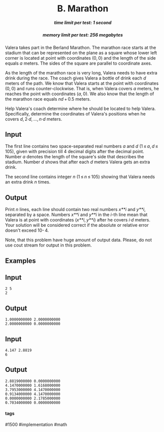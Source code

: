 <h1 style='text-align: center;'> B. Marathon</h1>

<h5 style='text-align: center;'>time limit per test: 1 second</h5>
<h5 style='text-align: center;'>memory limit per test: 256 megabytes</h5>

Valera takes part in the Berland Marathon. The marathon race starts at the stadium that can be represented on the plane as a square whose lower left corner is located at point with coordinates (0, 0) and the length of the side equals *a* meters. The sides of the square are parallel to coordinate axes.

As the length of the marathon race is very long, Valera needs to have extra drink during the race. The coach gives Valera a bottle of drink each *d* meters of the path. We know that Valera starts at the point with coordinates (0, 0) and runs counter-clockwise. That is, when Valera covers *a* meters, he reaches the point with coordinates (*a*, 0). We also know that the length of the marathon race equals *nd* + 0.5 meters. 

Help Valera's coach determine where he should be located to help Valera. Specifically, determine the coordinates of Valera's positions when he covers *d*, 2·*d*, ..., *n*·*d* meters.

## Input

The first line contains two space-separated real numbers *a* and *d* (1 ≤ *a*, *d* ≤ 105), given with precision till 4 decimal digits after the decimal point. Number *a* denotes the length of the square's side that describes the stadium. Number *d* shows that after each *d* meters Valera gets an extra drink.

The second line contains integer *n* (1 ≤ *n* ≤ 105) showing that Valera needs an extra drink *n* times.

## Output

Print *n* lines, each line should contain two real numbers *x**i* and *y**i*, separated by a space. Numbers *x**i* and *y**i* in the *i*-th line mean that Valera is at point with coordinates (*x**i*, *y**i*) after he covers *i*·*d* meters. Your solution will be considered correct if the absolute or relative error doesn't exceed 10- 4.

Note, that this problem have huge amount of output data. Please, do not use cout stream for output in this problem.

## Examples

## Input


```
2 5  
2  

```
## Output


```
1.0000000000 2.0000000000  
2.0000000000 0.0000000000  

```
## Input


```
4.147 2.8819  
6  

```
## Output


```
2.8819000000 0.0000000000  
4.1470000000 1.6168000000  
3.7953000000 4.1470000000  
0.9134000000 4.1470000000  
0.0000000000 2.1785000000  
0.7034000000 0.0000000000  

```


#### tags 

#1500 #implementation #math 